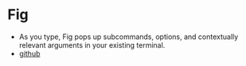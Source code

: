 # Fig

- As you type, Fig pops up subcommands, options, and contextually relevant arguments in your existing terminal.
- [github](https://github.com/withfig/autocomplete)
